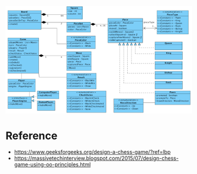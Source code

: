 
![img.png](assests/class_diagram_img.png)

# Reference
- https://www.geeksforgeeks.org/design-a-chess-game/?ref=lbp
- https://massivetechinterview.blogspot.com/2015/07/design-chess-game-using-oo-principles.html